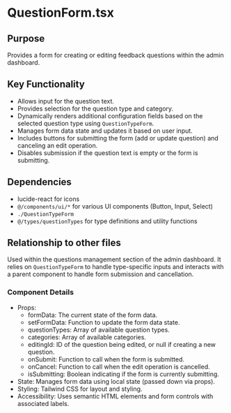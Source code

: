 # QuestionForm.tsx

## Purpose
Provides a form for creating or editing feedback questions within the admin dashboard.

## Key Functionality
- Allows input for the question text.
- Provides selection for the question type and category.
- Dynamically renders additional configuration fields based on the selected question type using `QuestionTypeForm`.
- Manages form data state and updates it based on user input.
- Includes buttons for submitting the form (add or update question) and canceling an edit operation.
- Disables submission if the question text is empty or the form is submitting.

## Dependencies
- lucide-react for icons
- `@/components/ui/*` for various UI components (Button, Input, Select)
- `./QuestionTypeForm`
- `@/types/questionTypes` for type definitions and utility functions

## Relationship to other files
Used within the questions management section of the admin dashboard. It relies on `QuestionTypeForm` to handle type-specific inputs and interacts with a parent component to handle form submission and cancellation.

### Component Details
- Props:
  - formData: The current state of the form data.
  - setFormData: Function to update the form data state.
  - questionTypes: Array of available question types.
  - categories: Array of available categories.
  - editingId: ID of the question being edited, or null if creating a new question.
  - onSubmit: Function to call when the form is submitted.
  - onCancel: Function to call when the edit operation is cancelled.
  - isSubmitting: Boolean indicating if the form is currently submitting.
- State: Manages form data using local state (passed down via props).
- Styling: Tailwind CSS for layout and styling.
- Accessibility: Uses semantic HTML elements and form controls with associated labels.
